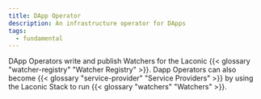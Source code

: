 ```yaml
---
title: DApp Operator
description: An infrastructure operator for DApps
tags:
  - fundamental
---
```


DApp Operators write and publish Watchers for the Laconic {{< glossary "watcher-registry" "Watcher Registry" >}}. Dapp Operators can also become {{< glossary "service-provider" "Service Providers" >}} by using the Laconic Stack to run {{< glossary "watchers" "Watchers" >}}.
